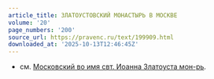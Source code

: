 ```yaml
---
article_title: ЗЛАТОУСТОВСКИЙ МОНАСТЫРЬ В МОСКВЕ
volume: '20'
page_numbers: '200'
source_url: https://pravenc.ru/text/199909.html
downloaded_at: '2025-10-13T12:46:45Z'
---
```


- см. [Московский во имя свт. Иоанна Златоуста мон-рь](<https://pravenc.ru/text/Московский во имя свт  Иоанна Златоуста мон-рь.html>).
